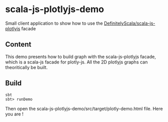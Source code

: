 # scala-js-plotlyjs-demo
Small client application to show how to use the [DefinitelyScala/scala-js-plotlyjs](https://github.com/DefinitelyScala/scala-js-plotlyjs) facade

## Content
This demo presents how to build graph with the scala-js-plotlyjs facade, which is a scala-js facade for plotly-js.
All the 2D plotlyjs graphs can theoritically be built.


## Build
```sbtshell
sbt
sbt> runDemo
```

Then open the scala-js-plotlyjs-demo/src/target/plotly-demo.html file. Here you are !
